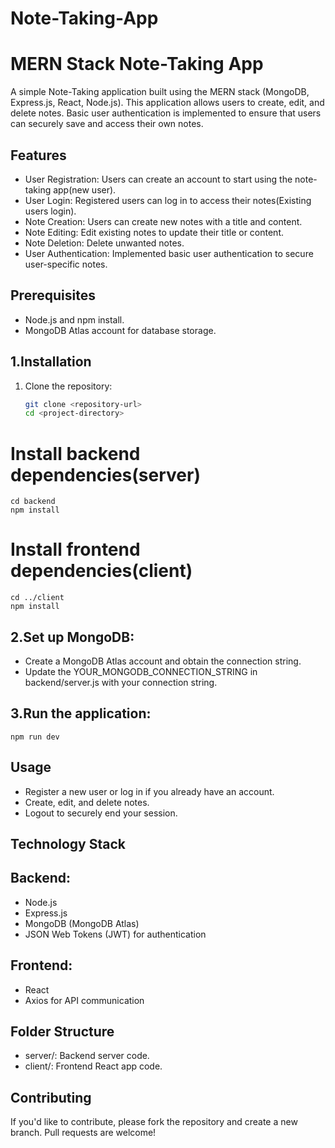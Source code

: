 # Note-Taking-App
# MERN Stack Note-Taking App

A simple Note-Taking application built using the MERN stack (MongoDB, Express.js, React, Node.js). This application allows users to create, edit, and delete notes. Basic user authentication is implemented to ensure that users can securely save and access their own notes.

## Features

- User Registration: Users can create an account to start using the note-taking app(new user).
- User Login: Registered users can log in to access their notes(Existing users login).
- Note Creation: Users can create new notes with a title and content.
- Note Editing: Edit existing notes to update their title or content.
- Note Deletion: Delete unwanted notes.
- User Authentication: Implemented basic user authentication to secure user-specific notes.

## Prerequisites
- Node.js and npm install.
- MongoDB Atlas account for database storage.

## 1.Installation

1. Clone the repository:
   ```bash
   git clone <repository-url>
   cd <project-directory>
# Install backend dependencies(server)
    cd backend
    npm install
# Install frontend dependencies(client)
    cd ../client
    npm install

## 2.Set up MongoDB:
- Create a MongoDB Atlas account and obtain the connection string.
- Update the YOUR_MONGODB_CONNECTION_STRING in backend/server.js with your connection string.

## 3.Run the application:
    npm run dev

## Usage
 - Register a new user or log in if you already have an account.
 - Create, edit, and delete notes.
 - Logout to securely end your session.

## Technology Stack
## Backend:
- Node.js
- Express.js
- MongoDB (MongoDB Atlas)
- JSON Web Tokens (JWT) for authentication
## Frontend:
- React
- Axios for API communication

## Folder Structure
- server/: Backend server code.
- client/: Frontend React app code.

## Contributing
If you'd like to contribute, please fork the repository and create a new branch. Pull requests are welcome!
